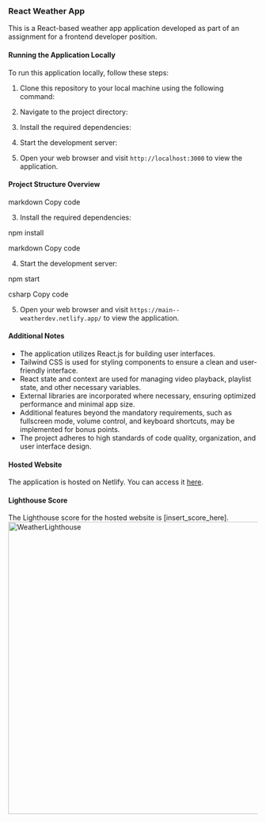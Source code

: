 

### React Weather App

This is a React-based weather app application developed as part of an assignment for a frontend developer position.

#### Running the Application Locally

To run this application locally, follow these steps:

1. Clone this repository to your local machine using the following command:


2. Navigate to the project directory:


3. Install the required dependencies:


4. Start the development server:


5. Open your web browser and visit `http://localhost:3000` to view the application.

#### Project Structure Overview


markdown
Copy code

3. Install the required dependencies:

npm install

markdown
Copy code

4. Start the development server:

npm start

csharp
Copy code

5. Open your web browser and visit `https://main--weatherdev.netlify.app/` to view the application.


#### Additional Notes

- The application utilizes React.js for building user interfaces.
- Tailwind CSS is used for styling components to ensure a clean and user-friendly interface.
- React state and context are used for managing video playback, playlist state, and other necessary variables.
- External libraries are incorporated where necessary, ensuring optimized performance and minimal app size.
- Additional features beyond the mandatory requirements, such as fullscreen mode, volume control, and keyboard shortcuts, may be implemented for bonus points.
- The project adheres to high standards of code quality, organization, and user interface design.

#### Hosted Website

The application is hosted on Netlify. You can access it [here](https://main--weatherdev.netlify.app/).

#### Lighthouse Score

The Lighthouse score for the hosted website is [insert_score_here].
<img width="590" alt="WeatherLighthouse" src="https://github.com/Devjeet77/weatherApp/assets/101038227/76a9857f-592a-449f-a514-951d56d936ac">



